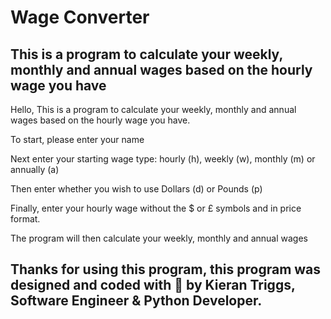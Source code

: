 # Wage Converter
## This is a program to calculate your weekly, monthly and annual wages based on the hourly wage you have

Hello, This is a program to calculate your weekly, monthly and annual wages based on the hourly wage you have.

To start, please enter your name

Next enter your starting wage type: hourly (h), weekly (w), monthly (m) or annually (a)

Then enter whether you wish to use Dollars (d) or Pounds (p)

Finally, enter your hourly wage without the $ or £ symbols and in price format.

The program will then calculate your weekly, monthly and annual wages

## Thanks for using this program, this program was designed and coded with 💚 by Kieran Triggs, Software Engineer & Python Developer.
